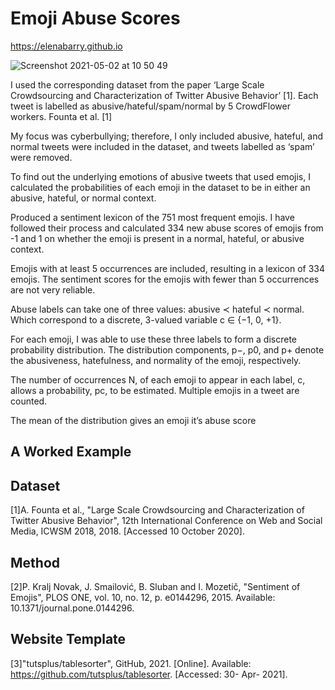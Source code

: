 # Emoji Abuse Scores 

https://elenabarry.github.io

![Screenshot 2021-05-02 at 10 50 49](https://user-images.githubusercontent.com/53048127/116809151-9ae0b980-ab34-11eb-8c1e-c2ab236c377c.png)


I used the corresponding dataset from the paper ‘Large Scale Crowdsourcing and Characterization of Twitter Abusive Behavior’ [1]. Each tweet is labelled as abusive/hateful/spam/normal by 5 CrowdFlower workers. Founta et al. [1] 

My focus was cyberbullying; therefore, I only included abusive, hateful, and normal tweets were included in the dataset, and tweets labelled as ‘spam’ were removed.

To find out the underlying emotions of abusive tweets that used emojis, I calculated the probabilities of each emoji in the dataset to be in either an abusive, hateful, or normal context. 

Produced a sentiment lexicon of the 751 most frequent emojis. I have followed their process and calculated 334 new abuse scores of emojis from -1 and 1 on whether the emoji is present in a normal, hateful, or abusive context.

Emojis with at least 5 occurrences are included, resulting in a lexicon of 334 emojis. The sentiment scores for the emojis with fewer than 5 occurrences are not very reliable.

Abuse labels can take one of three values: abusive ≺ hateful ≺ normal. Which correspond to a discrete, 3-valued variable c ∈ {−1, 0, +1}.

For each emoji, I was able to use these three labels to form a discrete probability distribution. The distribution components, p−, p0, and p+ denote the abusiveness, hatefulness, and normality of the emoji, respectively.

The number of occurrences N, of each emoji to appear in each label, c, allows a probability, pc, to be estimated. Multiple emojis in a tweet are counted.

The mean of the distribution gives an emoji it’s abuse score

## A Worked Example

   

## Dataset 
[1]A.  Founta et al., "Large Scale Crowdsourcing and Characterization of Twitter Abusive Behavior", 12th International Conference on Web and Social Media, ICWSM 2018, 2018. [Accessed 10 October 2020].

## Method 
[2]P.  Kralj Novak, J.  Smailović, B.  Sluban and I.  Mozetič, "Sentiment of Emojis", PLOS ONE, vol. 10, no. 12, p. e0144296, 2015. Available: 10.1371/journal.pone.0144296.

## Website Template
[3]"tutsplus/tablesorter", GitHub, 2021. [Online]. Available: https://github.com/tutsplus/tablesorter. [Accessed: 30- Apr- 2021].

